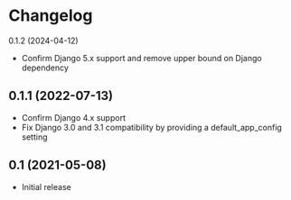 Changelog
=========

0.1.2 (2024-04-12)

 * Confirm Django 5.x support and remove upper bound on Django dependency


0.1.1 (2022-07-13)
------------------

 * Confirm Django 4.x support
 * Fix Django 3.0 and 3.1 compatibility by providing a default_app_config setting


0.1 (2021-05-08)
----------------

* Initial release
